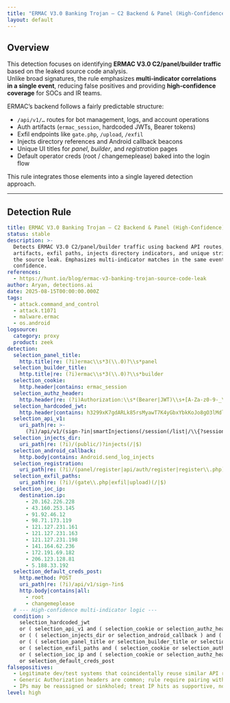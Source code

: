 ```yaml
---
title: "ERMAC V3.0 Banking Trojan – C2 Backend & Panel (High-Confidence)"
layout: default
---
```


## Overview  

This detection focuses on identifying **ERMAC V3.0 C2/panel/builder traffic** based on the leaked source code analysis.  
Unlike broad signatures, the rule emphasizes **multi-indicator correlations in a single event**, reducing false positives and providing **high-confidence coverage** for SOCs and IR teams.  

ERMAC’s backend follows a fairly predictable structure:  

- `/api/v1/…` routes for bot management, logs, and account operations  
- Auth artifacts (`ermac_session`, hardcoded JWTs, Bearer tokens)  
- Exfil endpoints like `gate.php`, `/upload`, `/exfil`  
- Injects directory references and Android callback beacons  
- Unique UI titles for *panel*, *builder*, and *registration* pages  
- Default operator creds (root / changemeplease) baked into the login flow  

This rule integrates those elements into a single layered detection approach.  

---

## Detection Rule  

```yaml
title: ERMAC V3.0 Banking Trojan – C2 Backend & Panel (High-Confidence)
status: stable
description: >-
  Detects ERMAC V3.0 C2/panel/builder traffic using backend API routes, auth
  artifacts, exfil paths, injects directory indicators, and unique strings from
  the source leak. Emphasizes multi-indicator matches in the same event for high
  confidence.
references:
  - https://hunt.io/blog/ermac-v3-banking-trojan-source-code-leak
author: Aryan, detections.ai
date: 2025-08-15T00:00:00.000Z
tags:
  - attack.command_and_control
  - attack.t1071
  - malware.ermac
  - os.android
logsource:
  category: proxy
  product: zeek
detection:
  selection_panel_title:
    http.title|re: (?i)ermac\\s*3(\\.0)?\\s*panel
  selection_builder_title:
    http.title|re: (?i)ermac\\s*3(\\.0)?\\s*builder
  selection_cookie:
    http.header|contains: ermac_session
  selection_authz_header:
    http.header|re: (?i)Authorization:\\s*(Bearer|JWT)\\s+[A-Za-z0-9-_\\.]+
  selection_hardcoded_jwt:
    http.header|contains: h3299xK7gdARLk85rsMyawT7K4yGbxYbkKoJo8gO3lMdl9XwJCKh2tMkdCmeeSeK
  selection_api_v1:
    uri_path|re: >-
      (?i)/api/v1/(sign-?in|smartInjections(/session(/list|/\\{?session(Id)?\\}?))?|injects(/(getInjectionsList|createInjection|deleteInjection|\\{?injection\\}?/editInjection))?|sendBotsCommand|deleteBot|deleteAllRemovedApp|\\{?bot\\}?/(setBotType|commands/getCommandsList|settings/updateBotSettings|injects/updateBotInjections)|deleteLog|editLogComment|accounts(/(getAccountsList|createAccount|\\{?user\\}?/(editAccount|deleteAccount)))?|permissions(/(getPermissionsList|updatePermission))?|counts/(getCounts|getStats)|autoCommands(/(getAutoCommandsList|updateAutoCommand))?|search)$
  selection_injects_dir:
    uri_path|re: (?i)/(public/)?injects(/|$)
  selection_android_callback:
    http.body|contains: Android.send_log_injects
  selection_registration:
    uri_path|re: (?i)/(panel/register|api/auth/register|register\\.php)
  selection_exfil_paths:
    uri_path|re: (?i)/(gate\\.php|exfil|upload)(/|$)
  selection_ioc_ip:
    destination.ip:
      - 20.162.226.228
      - 43.160.253.145
      - 91.92.46.12
      - 98.71.173.119
      - 121.127.231.161
      - 121.127.231.163
      - 121.127.231.198
      - 141.164.62.236
      - 172.191.69.182
      - 206.123.128.81
      - 5.188.33.192
  selection_default_creds_post:
    http.method: POST
    uri_path|re: (?i)/api/v1/sign-?in$
    http.body|contains|all:
      - root
      - changemeplease
  # --- High-confidence multi-indicator logic ---
  condition: >
    selection_hardcoded_jwt
    or ( selection_api_v1 and ( selection_cookie or selection_authz_header ) )
    or ( ( selection_injects_dir or selection_android_callback ) and ( selection_api_v1 or selection_exfil_paths ) )
    or ( ( selection_panel_title or selection_builder_title or selection_registration ) and ( selection_cookie or selection_authz_header ) )
    or ( selection_exfil_paths and ( selection_cookie or selection_authz_header or selection_api_v1 ) )
    or ( selection_ioc_ip and ( selection_cookie or selection_authz_header or selection_api_v1 or selection_panel_title or selection_builder_title or selection_injects_dir or selection_exfil_paths ) )
    or selection_default_creds_post
falsepositives:
  - Legitimate dev/test systems that coincidentally reuse similar API route names (low likelihood).
  - Generic Authorization headers are common; rule require pairing with ERMAC-specific routes/titles/paths to fire.
  - IPs may be reassigned or sinkholed; treat IP hits as supportive, not primary.
level: high

